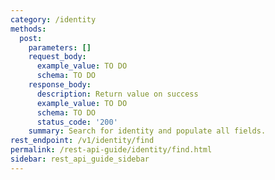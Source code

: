 ```yaml
---
category: /identity
methods:
  post:
    parameters: []
    request_body:
      example_value: TO DO
      schema: TO DO
    response_body:
      description: Return value on success
      example_value: TO DO
      schema: TO DO
      status_code: '200'
    summary: Search for identity and populate all fields.
rest_endpoint: /v1/identity/find
permalink: /rest-api-guide/identity/find.html
sidebar: rest_api_guide_sidebar
---
```

